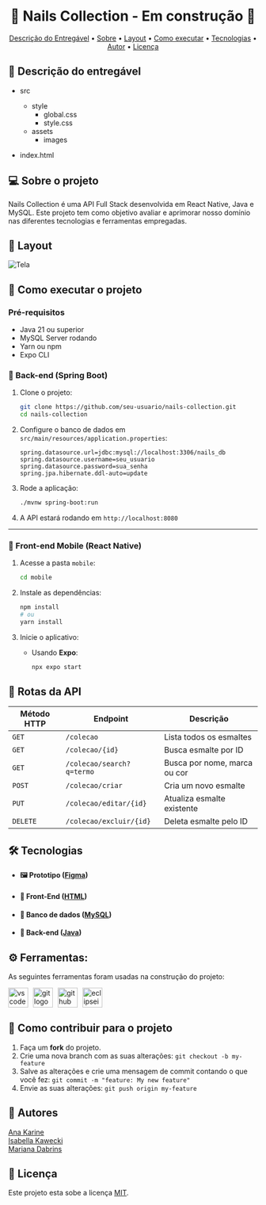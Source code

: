 
<h1 align="center"> 
	  🚧 Nails Collection - Em construção 🚧
</h1>

<!-- ---------------------------------------------------------------------- -->

<!-- MODELO MENU DE NAVEGAÇÃO -->
<p align="center">
 <a href="#-descrição-do-entregável">Descrição do Entregável</a> •
 <a href="#-sobre-o-projeto">Sobre</a> •
 <a href="#-layout">Layout</a> • 
 <a href="#-como-executar-o-projeto">Como executar</a> • 
 <a href="#-tecnologias">Tecnologias</a> • 
 <a href="#-autor">Autor</a> • 
 <a href="#-licença">Licença</a>
</p>

<!-- ---------------------------------------------------------------------- -->

<!-- MODELO DE DESCRIÇÃO -->
## 📄 Descrição do entregável

<!-- EXEMPLO DE DESCRIÇÃO DE UM PROJETO: -->
- src
  - style
    - global.css
    - style.css
  - assets
    - images

- index.html


<!-- MODELO DESCRIÇÃO SOBRE O PROJETO: -->
## 💻 Sobre o projeto

<!-- EXPLICA O MOTIVO DO PROJETO -->
Nails Collection é uma API Full Stack desenvolvida em React Native, Java e MySQL. Este projeto tem como objetivo avaliar e aprimorar nosso domínio nas diferentes tecnologias e ferramentas empregadas.





<!-- EXEMPLO DE LAYOUT: -->
## 🎨 Layout

<!-- AQUI VOCÊ PASSA O CAMINHO DA IMAGEM -->
![Tela]()<br>
<!-- ---------------------------------------------------------------------- -->

<!-- MODELO DE COMO EXECUTAR O PROJETO -->
## 🚀 Como executar o projeto

### Pré-requisitos

- Java 21 ou superior   
- MySQL Server rodando  
- Yarn ou npm  
- Expo CLI 

### 🔧 Back-end (Spring Boot)

1. Clone o projeto:

   ```bash
   git clone https://github.com/seu-usuario/nails-collection.git
   cd nails-collection
   ```

2. Configure o banco de dados em `src/main/resources/application.properties`:

   ```properties
   spring.datasource.url=jdbc:mysql://localhost:3306/nails_db
   spring.datasource.username=seu_usuario
   spring.datasource.password=sua_senha
   spring.jpa.hibernate.ddl-auto=update
   ```

3. Rode a aplicação:

   ```bash
   ./mvnw spring-boot:run
   ```

4. A API estará rodando em `http://localhost:8080`

---

### 📱 Front-end Mobile (React Native)

1. Acesse a pasta `mobile`:

   ```bash
   cd mobile
   ```

2. Instale as dependências:

   ```bash
   npm install
   # ou
   yarn install
   ```

3. Inicie o aplicativo:

   - Usando **Expo**:

     ```bash
     npx expo start
     ```



## 📡 Rotas da API

| Método HTTP | Endpoint                   | Descrição                                        |
|-------------|----------------------------|--------------------------------------------------|
| `GET`       | `/colecao`                 | Lista todos os esmaltes                         |
| `GET`       | `/colecao/{id}`            | Busca esmalte por ID                            |
| `GET`       | `/colecao/search?q=termo`  | Busca por nome, marca ou cor                    |
| `POST`      | `/colecao/criar`           | Cria um novo esmalte                            |
| `PUT`       | `/colecao/editar/{id}`     | Atualiza esmalte existente                      |
| `DELETE`    | `/colecao/excluir/{id}`    | Deleta esmalte pelo ID                          |


## 🛠 Tecnologias

-  #### 🖼 **Prototipo** ([Figma](https://www.figma.com/))

 - #### 📲 **Front-End**  ([HTML](https://html.com/)) 

 - #### 🎲 **Banco de dados** ([MySQL](https://www.mysql.com/))

 - #### 📃 **Back-end** ([Java](https://www.java.com/pt-BR/))

## ⚙ Ferramentas: 

As seguintes ferramentas foram usadas na construção do projeto:

<div style="display: flex; gap: 10px; align-items: center; flex-wrap: wrap;">
  <img src="https://img.shields.io/badge/Visual Studio Code-007ACC?logo=visualstudiocode&logoColor=white&style=for-the-badge" height="40" alt="vscode logo" />
  <img src="https://img.shields.io/badge/Git-F05032?logo=git&logoColor=white&style=for-the-badge" height="40" alt="git logo" />
  <img src="https://img.shields.io/badge/GitHub-181717?logo=github&logoColor=white&style=for-the-badge" height="40" alt="github logo" />
 <img src="https://img.shields.io/badge/Eclipse IDE-2C2255?logo=eclipseide&logoColor=white&style=for-the-badge" height="40" alt="eclipseide logo"  />
</div>

<!-- MODELO DE COMO CONTRIBUIR PARA O PROJETO -->
## 💪 Como contribuir para o projeto

1. Faça um **fork** do projeto.
2. Crie uma nova branch com as suas alterações: `git checkout -b my-feature`
3. Salve as alterações e crie uma mensagem de commit contando o que você fez: `git commit -m "feature: My new feature"`
4. Envie as suas alterações: `git push origin my-feature`




<!-- ---------------------------------------------------------------------- -->

<!-- MODELO DE AUTOR-->
## 🦸 Autores

 <a href="https://github.com/anakarine1511">
Ana Karine</a>
 <br />
 <a href="https://github.com/isakawecki">
Isabella Kawecki</a>
 <br />
 <a href="https://github.com/maridabrins">
Mariana Dabrins</a>
 <br />
 


<!-- ---------------------------------------------------------------------- -->

<!-- MODELO DE LICENÇA -->
## 📝 Licença

Este projeto esta sobe a licença [MIT](./LICENSE).



